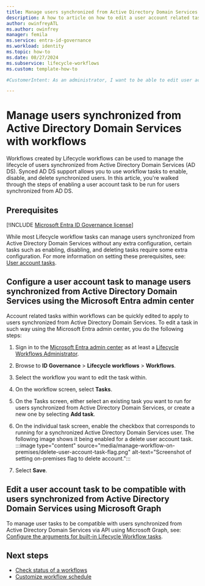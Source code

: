 ```yaml
---
title: Manage users synchronized from Active Directory Domain Services with workflows
description: A how to article on how to edit a user account related task to run for users synchronized from Active Directory Domain Services (AD DS) with Lifecycle workflows.
author: owinfreyATL
ms.author: owinfrey
manager: femila
ms.service: entra-id-governance
ms.workload: identity
ms.topic: how-to 
ms.date: 08/27/2024
ms.subservice: lifecycle-workflows
ms.custom: template-how-to 

#CustomerIntent: As an administrator, I want to be able to edit user account tasks in workflows so that they will run for users synchronized from Active Directory Domain Services.

---
```


# Manage users synchronized from Active Directory Domain Services with workflows

Workflows created by Lifecycle workflows can be used to manage the lifecycle of users synchronized from Active Directory Domain Services (AD DS). Synced AD DS support allows you to use workflow tasks to enable, disable, and delete synchronized users. In this article, you're walked through the steps of enabling a user account task to be run for users synchronized from AD DS.

## Prerequisites

[!INCLUDE [Microsoft Entra ID Governance license](~/includes/entra-entra-governance-license.md)]

While most Lifecycle workflow tasks can manage users synchronized from Active Directory Domain Services without any extra configuration, certain tasks such as enabling, disabling, and deleting tasks require some extra configuration. For more information on setting these prerequisites, see:  [User account tasks](lifecycle-workflow-on-premises.md#user-account-tasks).

## Configure a user account task to manage users synchronized from Active Directory Domain Services using the Microsoft Entra admin center

Account related tasks within workflows can be quickly edited to apply to users synchronized from Active Directory Domain Services. To edit a task in such way using the Microsoft Entra admin center, you do the following steps:

1. Sign in to the [Microsoft Entra admin center](https://entra.microsoft.com) as at least a [Lifecycle Workflows Administrator](~/identity/role-based-access-control/permissions-reference.md#lifecycle-workflows-administrator).

1. Browse to **ID Governance** > **Lifecycle workflows** > **Workflows**.

1. Select the workflow you want to edit the task within.

1. On the workflow screen, select **Tasks**.

1. On the Tasks screen, either select an existing task you want to run for users synchronized from Active Directory Domain Services, or create a new one by selecting **Add task**.

1. On the individual task screen, enable the checkbox that corresponds to running for a synchronized Active Directory Domain Services user. The following image shows it being enabled for a delete user account task.
    :::image type="content" source="media/manage-workflow-on-premises/delete-user-account-task-flag.png" alt-text="Screenshot of setting on-premises flag to delete account.":::
1. Select **Save**.

## Edit a user account task to be compatible with users synchronized from Active Directory Domain Services using Microsoft Graph

To manage user tasks to be compatible with users synchronized from Active Directory Domain Services via API using Microsoft Graph, see: [Configure the arguments for built-in Lifecycle Workflow tasks](/graph/identitygovernance-lifecycleworkflows-task-arguments).

## Next steps

- [Check status of a workflows](check-status-workflow.md)
- [Customize workflow schedule](customize-workflow-schedule.md)

